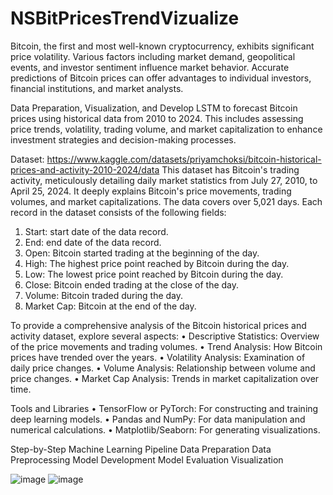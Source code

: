 # NSBitPricesTrendVizualize
Bitcoin, the first and most well-known cryptocurrency, exhibits significant price volatility. Various factors including market demand, geopolitical events, and investor sentiment influence market behavior. Accurate predictions of Bitcoin prices can offer advantages to individual investors, financial institutions, and market analysts.

Data Preparation, Visualization, and Develop LSTM to forecast Bitcoin prices using historical data from 2010 to 2024. This includes assessing price trends, volatility, trading volume, and market capitalization to enhance investment strategies and decision-making processes.

Dataset: https://www.kaggle.com/datasets/priyamchoksi/bitcoin-historical-prices-and-activity-2010-2024/data
This dataset has Bitcoin's trading activity, meticulously detailing daily market statistics from July 27, 2010, to April 25, 2024. It deeply explains Bitcoin's price movements, trading volumes, and market capitalizations. The data covers over 5,021 days. Each record in the dataset consists of the following fields:
1.	Start: start date of the data record.
2.	End: end date of the data record.
3.	Open: Bitcoin started trading at the beginning of the day.
4.	High: The highest price point reached by Bitcoin during the day.
5.	Low: The lowest price point reached by Bitcoin during the day.
6.	Close: Bitcoin ended trading at the close of the day.
7.	Volume: Bitcoin traded during the day.
8.	Market Cap: Bitcoin at the end of the day.

To provide a comprehensive analysis of the Bitcoin historical prices and activity dataset, explore several aspects:
•	Descriptive Statistics: Overview of the price movements and trading volumes.
•	Trend Analysis: How Bitcoin prices have trended over the years.
•	Volatility Analysis: Examination of daily price changes.
•	Volume Analysis: Relationship between volume and price changes.
•	Market Cap Analysis: Trends in market capitalization over time.

Tools and Libraries
•	TensorFlow or PyTorch: For constructing and training deep learning models.
•	Pandas and NumPy: For data manipulation and numerical calculations.
•	Matplotlib/Seaborn: For generating visualizations.

Step-by-Step Machine Learning Pipeline 
Data Preparation
Data Preprocessing
Model Development
Model Evaluation
Visualization

![image](https://github.com/NimraSaeed23/NSBitPricesTrendVizualize/assets/143579757/3653fd29-36e0-4264-b1e7-97c7ddd6e901)
![image](https://github.com/NimraSaeed23/NSBitPricesTrendVizualize/assets/143579757/2e7404ea-1f5c-40e7-83ce-dededeb8309a)

